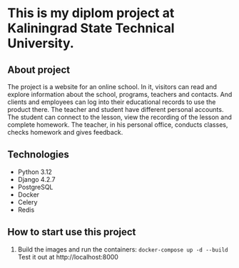 # This is my diplom project at Kaliningrad State Technical University.

## About project
The project is a website for an online school. In it, visitors can read and explore information about the school, programs, teachers and contacts.
And clients and employees can log into their educational records to use the product there. The teacher and student have different personal accounts.
The student can connect to the lesson, view the recording of the lesson and complete homework. The teacher, in his personal office, conducts classes, checks homework and gives feedback.

## Technologies
- Python 3.12
- Django 4.2.7
- PostgreSQL
- Docker
- Celery
- Redis

## How to start use this project
1. Build the images and run the containers:
   `docker-compose up -d --build`
Test it out at http://localhost:8000


